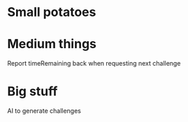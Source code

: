 
# Small potatoes 

# Medium things

Report timeRemaining back when requesting next challenge

# Big stuff 

AI to generate challenges
